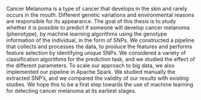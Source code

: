 Cancer Melanoma is a type of cancer that develops in the skin and rarely occurs in the mouth. Different genetic variations and environmental reasons are responsible for its appearance. The goal of this thesis is to study whether it is possible to predict if someone will develop cancer melanoma (phenotype), by machine learning algorithms using the genotype information of the individual, in the form of SNPs. We constructed a pipeline that collects and processes the data, to produce the features and performs feature selection by identifying unique SNPs. We considered a variety of classification algorithms for the prediction task, and we studied the effect of the different parameters. To scale our approach to big data, we also implemented our pipeline in Apache Spark. We studied manually the extracted SNP’s, and we compared the validity of our results with existing studies. We hope this to be a first step towards the use of machine learning for detecting cancer melanoma at its earliest stages.

